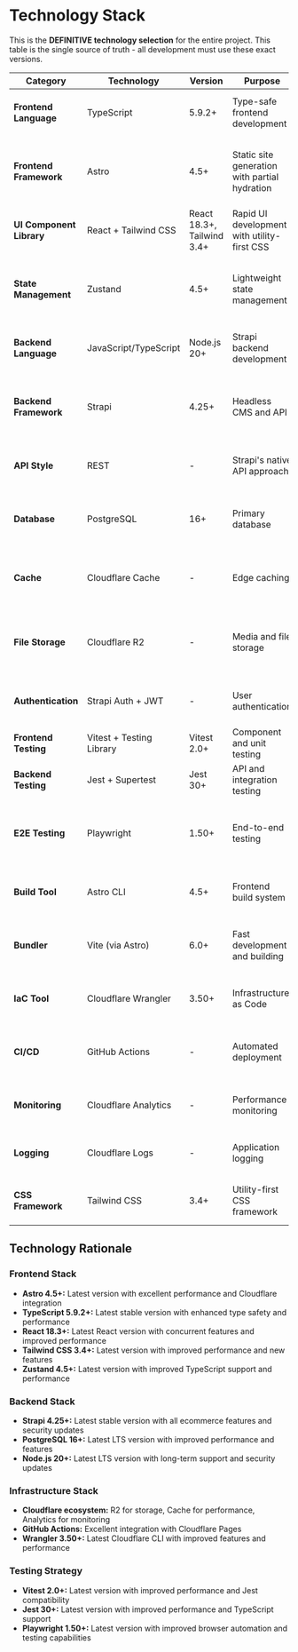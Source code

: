 # Technology Stack

This is the **DEFINITIVE technology selection** for the entire project. This table is the single source of truth - all development must use these exact versions.

| Category | Technology | Version | Purpose | Rationale |
|----------|------------|---------|---------|-----------|
| **Frontend Language** | TypeScript | 5.9.2+ | Type-safe frontend development | Ensures code quality and developer productivity |
| **Frontend Framework** | Astro | 4.5+ | Static site generation with partial hydration | Optimal performance for ecommerce with minimal JavaScript |
| **UI Component Library** | React + Tailwind CSS | React 18.3+, Tailwind 3.4+ | Rapid UI development with utility-first CSS | Familiar React ecosystem with excellent styling system |
| **State Management** | Zustand | 4.5+ | Lightweight state management | Simple, performant state management for ecommerce |
| **Backend Language** | JavaScript/TypeScript | Node.js 20+ | Strapi backend development | Strapi's native language with TypeScript support |
| **Backend Framework** | Strapi | 4.25+ | Headless CMS and API | Proven ecommerce capabilities with excellent admin interface |
| **API Style** | REST | - | Strapi's native API approach | Simple, cacheable, and widely supported |
| **Database** | PostgreSQL | 16+ | Primary database | Strapi's recommended database with excellent performance |
| **Cache** | Cloudflare Cache | - | Edge caching | Built-in with Cloudflare Pages for optimal performance |
| **File Storage** | Cloudflare R2 | - | Media and file storage | Cost-effective alternative to S3 with Cloudflare integration |
| **Authentication** | Strapi Auth + JWT | - | User authentication | Built-in Strapi authentication with JWT tokens |
| **Frontend Testing** | Vitest + Testing Library | Vitest 2.0+ | Component and unit testing | Fast testing with excellent React support |
| **Backend Testing** | Jest + Supertest | Jest 30+ | API and integration testing | Strapi's recommended testing stack |
| **E2E Testing** | Playwright | 1.50+ | End-to-end testing | Excellent cross-browser testing for ecommerce flows |
| **Build Tool** | Astro CLI | 4.5+ | Frontend build system | Astro's native build tool with excellent optimization |
| **Bundler** | Vite (via Astro) | 6.0+ | Fast development and building | Astro's default bundler with excellent performance |
| **IaC Tool** | Cloudflare Wrangler | 3.50+ | Infrastructure as Code | Cloudflare's CLI for Workers and configuration |
| **CI/CD** | GitHub Actions | - | Automated deployment | Git-based workflow with Cloudflare Pages integration |
| **Monitoring** | Cloudflare Analytics | - | Performance monitoring | Built-in analytics with Cloudflare Pages |
| **Logging** | Cloudflare Logs | - | Application logging | Centralized logging through Cloudflare |
| **CSS Framework** | Tailwind CSS | 3.4+ | Utility-first CSS framework | Rapid development with excellent customization |

## Technology Rationale

### Frontend Stack
- **Astro 4.5+:** Latest version with excellent performance and Cloudflare integration
- **TypeScript 5.9.2+:** Latest stable version with enhanced type safety and performance
- **React 18.3+:** Latest React version with concurrent features and improved performance
- **Tailwind CSS 3.4+:** Latest version with improved performance and new features
- **Zustand 4.5+:** Latest version with improved TypeScript support and performance

### Backend Stack
- **Strapi 4.25+:** Latest stable version with all ecommerce features and security updates
- **PostgreSQL 16+:** Latest LTS version with improved performance and features
- **Node.js 20+:** Latest LTS version with long-term support and security updates

### Infrastructure Stack
- **Cloudflare ecosystem:** R2 for storage, Cache for performance, Analytics for monitoring
- **GitHub Actions:** Excellent integration with Cloudflare Pages
- **Wrangler 3.50+:** Latest Cloudflare CLI with improved features and performance

### Testing Strategy
- **Vitest 2.0+:** Latest version with improved performance and Jest compatibility
- **Jest 30+:** Latest version with improved performance and TypeScript support
- **Playwright 1.50+:** Latest version with improved browser automation and testing capabilities
